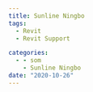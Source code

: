 ```yaml
---
title: Sunline Ningbo
tags:
  - Revit
  - Revit Support

categories:
  - - som
    - Sunline Ningbo
date: "2020-10-26"
---
```


